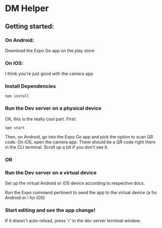 # DM Helper
## Getting started:

### On Android:
Download the Expo Go app on the play store
### On iOS:
I think you're just good with the camera app

### Install Dependencies
```
npm install
```

### Run the Dev server on a physical device

OK, this is the really cool part. First: 
```
npm start
```
Then, 
on Android, go into the Expo Go app and pick the option to scan QR code.
On iOS, open the camera app. There should be a QR code right there in the CLI terminal. Scroll up a bit if you don't see it.

### OR

### Run the Dev server on a virtual device

Set up the virtual Android or iOS device according to respective docs.

Run the Expo command pertinent to send the app to the virtual device (a for Android or i for iOS)

### Start editing and see the app change! 

If it doesn't auto-reload, press 'r' in the dev server terminal window.
